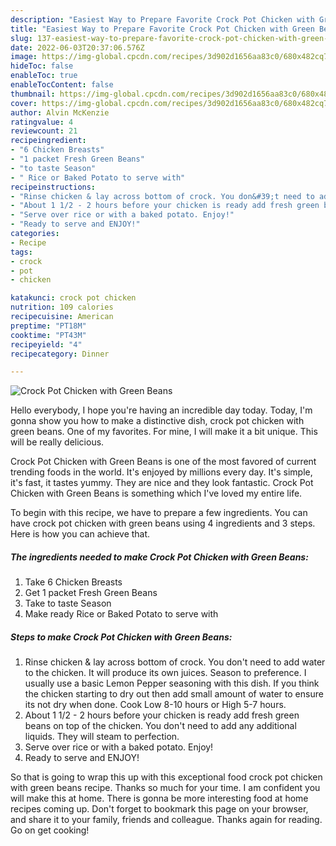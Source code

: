 ```yaml
---
description: "Easiest Way to Prepare Favorite Crock Pot Chicken with Green Beans"
title: "Easiest Way to Prepare Favorite Crock Pot Chicken with Green Beans"
slug: 137-easiest-way-to-prepare-favorite-crock-pot-chicken-with-green-beans
date: 2022-06-03T20:37:06.576Z
image: https://img-global.cpcdn.com/recipes/3d902d1656aa83c0/680x482cq70/crock-pot-chicken-with-green-beans-recipe-main-photo.jpg
hideToc: false
enableToc: true
enableTocContent: false
thumbnail: https://img-global.cpcdn.com/recipes/3d902d1656aa83c0/680x482cq70/crock-pot-chicken-with-green-beans-recipe-main-photo.jpg
cover: https://img-global.cpcdn.com/recipes/3d902d1656aa83c0/680x482cq70/crock-pot-chicken-with-green-beans-recipe-main-photo.jpg
author: Alvin McKenzie
ratingvalue: 4
reviewcount: 21
recipeingredient:
- "6 Chicken Breasts"
- "1 packet Fresh Green Beans"
- "to taste Season"
- " Rice or Baked Potato to serve with"
recipeinstructions:
- "Rinse chicken & lay across bottom of crock. You don&#39;t need to add water to the chicken. It will produce its own juices. Season to preference. I usually use a basic Lemon Pepper seasoning with this dish. If you think the chicken starting to dry out then add small amount of water to ensure its not dry when done. Cook Low 8-10 hours or High 5-7 hours."
- "About 1 1/2 - 2 hours before your chicken is ready add fresh green beans on top of the chicken. You don&#39;t need to add any additional liquids. They will steam to perfection."
- "Serve over rice or with a baked potato. Enjoy!"
- "Ready to serve and ENJOY!"
categories:
- Recipe
tags:
- crock
- pot
- chicken

katakunci: crock pot chicken 
nutrition: 109 calories
recipecuisine: American
preptime: "PT18M"
cooktime: "PT43M"
recipeyield: "4"
recipecategory: Dinner

---
```



![Crock Pot Chicken with Green Beans](https://img-global.cpcdn.com/recipes/3d902d1656aa83c0/680x482cq70/crock-pot-chicken-with-green-beans-recipe-main-photo.jpg)

Hello everybody, I hope you're having an incredible day today. Today, I'm gonna show you how to make a distinctive dish, crock pot chicken with green beans. One of my favorites. For mine, I will make it a bit unique. This will be really delicious.

Crock Pot Chicken with Green Beans is one of the most favored of current trending foods in the world. It's enjoyed by millions every day. It's simple, it's fast, it tastes yummy. They are nice and they look fantastic. Crock Pot Chicken with Green Beans is something which I've loved my entire life.




To begin with this recipe, we have to prepare a few ingredients. You can have crock pot chicken with green beans using 4 ingredients and 3 steps. Here is how you can achieve that.

<!--inarticleads1-->

##### The ingredients needed to make Crock Pot Chicken with Green Beans:

1. Take 6 Chicken Breasts
1. Get 1 packet Fresh Green Beans
1. Take to taste Season
1. Make ready  Rice or Baked Potato to serve with




<!--inarticleads2-->

##### Steps to make Crock Pot Chicken with Green Beans:

1. Rinse chicken & lay across bottom of crock. You don&#39;t need to add water to the chicken. It will produce its own juices. Season to preference. I usually use a basic Lemon Pepper seasoning with this dish. If you think the chicken starting to dry out then add small amount of water to ensure its not dry when done. Cook Low 8-10 hours or High 5-7 hours.
1. About 1 1/2 - 2 hours before your chicken is ready add fresh green beans on top of the chicken. You don&#39;t need to add any additional liquids. They will steam to perfection.
1. Serve over rice or with a baked potato. Enjoy!
1. Ready to serve and ENJOY!



So that is going to wrap this up with this exceptional food crock pot chicken with green beans recipe. Thanks so much for your time. I am confident you will make this at home. There is gonna be more interesting food at home recipes coming up. Don't forget to bookmark this page on your browser, and share it to your family, friends and colleague. Thanks again for reading. Go on get cooking!
